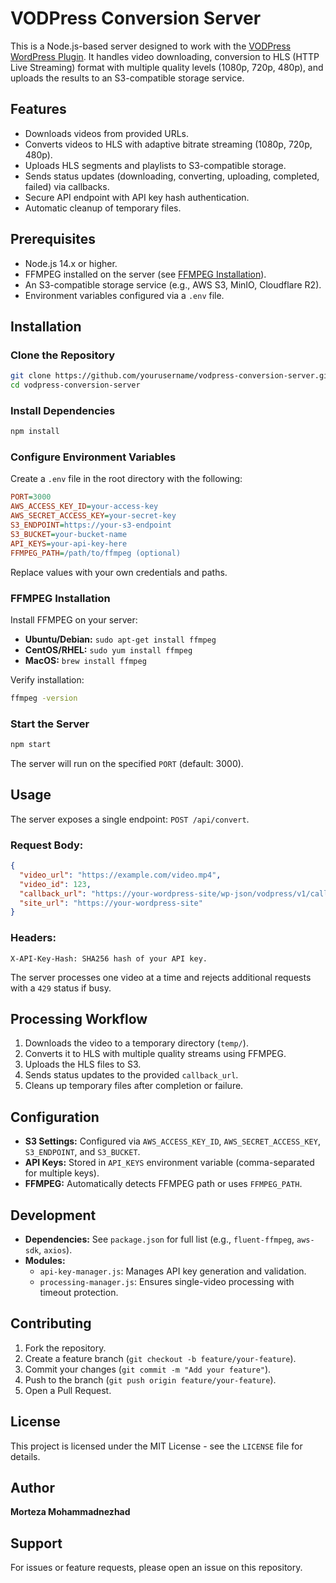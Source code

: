 # VODPress Conversion Server

This is a Node.js-based server designed to work with the [VODPress WordPress Plugin](#). It handles video downloading, conversion to HLS (HTTP Live Streaming) format with multiple quality levels (1080p, 720p, 480p), and uploads the results to an S3-compatible storage service.

## Features
- Downloads videos from provided URLs.
- Converts videos to HLS with adaptive bitrate streaming (1080p, 720p, 480p).
- Uploads HLS segments and playlists to S3-compatible storage.
- Sends status updates (downloading, converting, uploading, completed, failed) via callbacks.
- Secure API endpoint with API key hash authentication.
- Automatic cleanup of temporary files.

## Prerequisites
- Node.js 14.x or higher.
- FFMPEG installed on the server (see [FFMPEG Installation](#ffmpeg-installation)).
- An S3-compatible storage service (e.g., AWS S3, MinIO, Cloudflare R2).
- Environment variables configured via a `.env` file.

## Installation

### Clone the Repository
```bash
git clone https://github.com/yourusername/vodpress-conversion-server.git
cd vodpress-conversion-server
```

### Install Dependencies
```bash
npm install
```

### Configure Environment Variables
Create a `.env` file in the root directory with the following:
```ini
PORT=3000
AWS_ACCESS_KEY_ID=your-access-key
AWS_SECRET_ACCESS_KEY=your-secret-key
S3_ENDPOINT=https://your-s3-endpoint
S3_BUCKET=your-bucket-name
API_KEYS=your-api-key-here
FFMPEG_PATH=/path/to/ffmpeg (optional)
```
Replace values with your own credentials and paths.

### FFMPEG Installation
Install FFMPEG on your server:

- **Ubuntu/Debian:** `sudo apt-get install ffmpeg`
- **CentOS/RHEL:** `sudo yum install ffmpeg`
- **MacOS:** `brew install ffmpeg`

Verify installation:
```bash
ffmpeg -version
```

### Start the Server
```bash
npm start
```
The server will run on the specified `PORT` (default: 3000).

## Usage
The server exposes a single endpoint: `POST /api/convert`.

### Request Body:
```json
{
  "video_url": "https://example.com/video.mp4",
  "video_id": 123,
  "callback_url": "https://your-wordpress-site/wp-json/vodpress/v1/callback",
  "site_url": "https://your-wordpress-site"
}
```

### Headers:
```http
X-API-Key-Hash: SHA256 hash of your API key.
```
The server processes one video at a time and rejects additional requests with a `429` status if busy.

## Processing Workflow
1. Downloads the video to a temporary directory (`temp/`).
2. Converts it to HLS with multiple quality streams using FFMPEG.
3. Uploads the HLS files to S3.
4. Sends status updates to the provided `callback_url`.
5. Cleans up temporary files after completion or failure.

## Configuration
- **S3 Settings:** Configured via `AWS_ACCESS_KEY_ID`, `AWS_SECRET_ACCESS_KEY`, `S3_ENDPOINT`, and `S3_BUCKET`.
- **API Keys:** Stored in `API_KEYS` environment variable (comma-separated for multiple keys).
- **FFMPEG:** Automatically detects FFMPEG path or uses `FFMPEG_PATH`.

## Development
- **Dependencies:** See `package.json` for full list (e.g., `fluent-ffmpeg`, `aws-sdk`, `axios`).
- **Modules:**
  - `api-key-manager.js`: Manages API key generation and validation.
  - `processing-manager.js`: Ensures single-video processing with timeout protection.

## Contributing
1. Fork the repository.
2. Create a feature branch (`git checkout -b feature/your-feature`).
3. Commit your changes (`git commit -m "Add your feature"`).
4. Push to the branch (`git push origin feature/your-feature`).
5. Open a Pull Request.

## License
This project is licensed under the MIT License - see the `LICENSE` file for details.

## Author
**Morteza Mohammadnezhad**

## Support
For issues or feature requests, please open an issue on this repository.